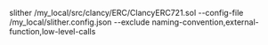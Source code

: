 slither /my_local/src/clancy/ERC/ClancyERC721.sol --config-file /my_local/slither.config.json --exclude naming-convention,external-function,low-level-calls
